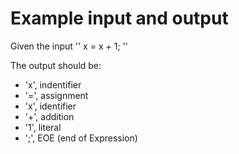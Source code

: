 # Example input and output

Given the input '' x = x + 1; ''


The output should be:
* 'x', indentifier
* '=', assignment
* 'x', identifier
* '+', addition
* '1', literal
* ';', EOE (end of Expression)